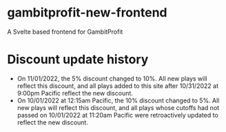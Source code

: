 # gambitprofit-new-frontend

A Svelte based frontend for GambitProfit

# Discount update history

- On 11/01/2022, the 5% discount changed to 10%.</b> All new plays will reflect this discount, and all plays added to this site after 10/31/2022 at 9:00pm Pacific reflect the new discount.
- On 10/01/2022 at 12:15am Pacific, the 10% discount changed to 5%. All new plays will reflect this discount, and all plays whose cutoffs had not passed on 10/01/2022 at 11:20am Pacific were retroactively updated to reflect the new discount.